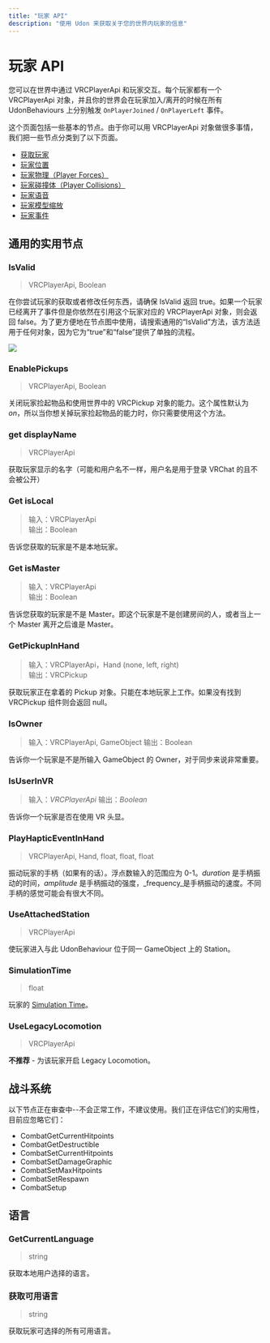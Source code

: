 ```yaml
---
title: "玩家 API"
description: "使用 Udon 来获取关于您的世界内玩家的信息"
---
```


<!-- 这寄吧文档写的寄吧烂 -->

# 玩家 API

您可以在世界中通过 VRCPlayerApi 和玩家交互。每个玩家都有一个 VRCPlayerApi 对象，并且你的世界会在玩家加入/离开的时候在所有 UdonBehaviours 上分别触发 `OnPlayerJoined` / `OnPlayerLeft` 事件。

这个页面包括一些基本的节点。由于你可以用 VRCPlayerApi 对象做很多事情，我们把一些节点分类到了以下页面。

- [获取玩家](/creators.vrchat.com/worlds/udon/players/getting-players)
- [玩家位置](/creators.vrchat.com/worlds/udon/players/player-positions)
- [玩家物理（Player Forces）](/creators.vrchat.com/worlds/udon/players/player-forces)
- [玩家碰撞体（Player Collisions）](/creators.vrchat.com/worlds/udon/players/player-collisions)
- [玩家语音](/creators.vrchat.com/worlds/udon/players/player-audio)
- [玩家模型缩放](/creators.vrchat.com/worlds/udon/players/player-avatar-scaling)
- [玩家事件](/creators.vrchat.com/worlds/udon/graph/event-nodes#player-events)

## 通用的实用节点

### IsValid

> VRCPlayerApi, Boolean

在你尝试玩家的获取或者修改任何东西，请确保 IsValid 返回 true。如果一个玩家已经离开了事件但是你依然在引用这个玩家对应的 VRCPlayerApi 对象，则会返回 false。为了更方便地在节点图中使用，请搜索通用的“IsValid”方法，该方法适用于任何对象，因为它为“true”和“false”提供了单独的流程。

![](/creators.vrchat.com/images/worlds/index-59fc2c8-player-isvalid.png)

### EnablePickups

> VRCPlayerApi, Boolean

关闭玩家捡起物品和使用世界中的 VRCPickup 对象的能力。这个属性默认为 _on_，所以当你想关掉玩家捡起物品的能力时，你只需要使用这个方法。

### get displayName

> VRCPlayerApi

获取玩家显示的名字（可能和用户名不一样，用户名是用于登录 VRChat 的且不会被公开）

### Get isLocal

> 输入：VRCPlayerApi  
> 输出：Boolean

告诉您获取的玩家是不是本地玩家。

### Get isMaster

> 输入：VRCPlayerApi  
> 输出：Boolean

告诉您获取的玩家是不是 Master。即这个玩家是不是创建房间的人，或者当上一个 Master 离开之后谁是 Master。

### GetPickupInHand

> 输入：VRCPlayerApi，Hand (none, left, right)  
> 输出：VRCPickup

获取玩家正在拿着的 Pickup 对象。只能在本地玩家上工作。如果没有找到 VRCPickup 组件则会返回 null。

### IsOwner

> 输入：VRCPlayerApi, GameObject
> 输出：Boolean

告诉你一个玩家是不是所输入 GameObject 的 Owner，对于同步来说非常重要。

### IsUserInVR

> 输入：*VRCPlayerApi*
> 输出：*Boolean*

告诉你一个玩家是否在使用 VR 头显。

### PlayHapticEventInHand

> VRCPlayerApi, Hand, float, float, float

振动玩家的手柄（如果有的话）。浮点数输入的范围应为 0-1。_duration_ 是手柄振动的时间，_amplitude_ 是手柄振动的强度，_frequency_是手柄振动的速度。不同手柄的感觉可能会有很大不同。

### UseAttachedStation

> VRCPlayerApi

使玩家进入与此 UdonBehaviour 位于同一 GameObject 上的 Station。

### SimulationTime

> float

玩家的 [Simulation Time](/creators.vrchat.com/worlds/udon/networking/network-components)。

### UseLegacyLocomotion

> VRCPlayerApi

**不推荐** - 为该玩家开启 Legacy Locomotion。

## 战斗系统

以下节点正在审查中--不会正常工作，不建议使用。我们正在评估它们的实用性，目前应忽略它们：

- CombatGetCurrentHitpoints
- CombatGetDestructible
- CombatSetCurrentHitpoints
- CombatSetDamageGraphic
- CombatSetMaxHitpoints
- CombatSetRespawn
- CombatSetup

## 语言

### GetCurrentLanguage

> string

获取本地用户选择的语言。

### 获取可用语言

> string

获取玩家可选择的所有可用语言。
